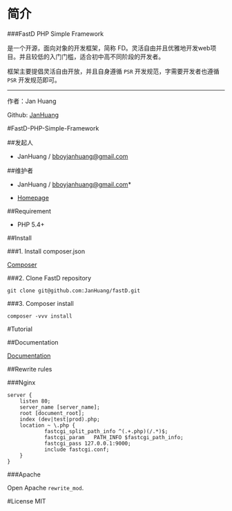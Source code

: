 # 简介

###FastD PHP Simple Framework 

是一个开源，面向对象的开发框架，简称 FD。灵活自由并且优雅地开发web项目。并且较低的入门门槛，适合初中高不同阶段的开发者。

框架主要提倡灵活自由开放，并且自身遵循 `PSR` 开发规范，字需要开发者也遵循 `PSR` 开发规范即可。

------

作者：Jan Huang

Github: [JanHuang](https://github.com/JanHuang)

#FastD-PHP-Simple-Framework

##发起人
* JanHuang / bboyjanhuang@gmail.com

##维护者

* JanHuang / bboyjanhuang@gmail.com* 
- [Homepage](http://www.fast-d.cn)

##Requirement

* PHP 5.4+

##Install

###1. Install composer.json

[Composer](https://getcomposer.org/download/)


###2. Clone FastD repository

```
git clone git@github.com:JanHuang/fastD.git
```

###3. Composer install

```
composer -vvv install
```

#Tutorial

##Documentation

[Documentation](http://www.fast-d.cn/docs/index.html)

##Rewrite rules

###Nginx

```
server {
    listen 80;
    server_name [server_name];
    root [document_root];
    index (dev|test|prod).php;
    location ~ \.php {
            fastcgi_split_path_info ^(.+.php)(/.*)$;
            fastcgi_param   PATH_INFO $fastcgi_path_info;
            fastcgi_pass 127.0.0.1:9000;
            include fastcgi.conf;
    }
}
```

###Apache

Open Apache `rewrite_mod`.


#License MIT